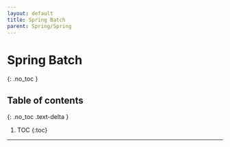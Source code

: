 ```yaml
---
layout: default
title: Spring Batch
parent: Spring/Spring
---
```


# Spring Batch
{: .no_toc }

## Table of contents
{: .no_toc .text-delta }

1. TOC
{:toc}

---

